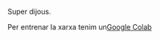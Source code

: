 Super dijous.

Per entrenar la xarxa tenim un[Google Colab](https://colab.research.google.com/drive/11-q7iKI3ELDgvOzC-MVxOgNGuPSy8s3w?usp=sharing
)
